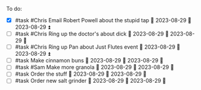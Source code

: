 To do:
- [x] #task #Chris Email Robert Powell about the stupid tap 📅 2023-08-29 🛫 2023-08-29 ⏫ 
- [ ] #task #Chris Ring up the doctor's about dick 📅 2023-08-29 🛫 2023-08-29 🔼 
- [ ] #task #Chris Ring up Pan about Just Flutes event 📅 2023-08-29 🛫 2023-08-29 ⏫ 
- [ ] #task Make cinnamon buns 📅 2023-08-29 🛫 2023-08-29 🔽 
- [ ] #task #Sam Make more granola 📅 2023-08-29 🛫 2023-08-29 🔼 
- [ ] #task Order the stuff 📅 2023-08-29 🛫 2023-08-29 🔼 
- [ ] #task Order new salt grinder 📅 2023-08-29 🛫 2023-08-29 🔽 